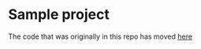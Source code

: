 # Sample project

The code that was originally in this repo has moved [here](https://github.com/retgits/artifactory-go-blog/tree/blog-4)